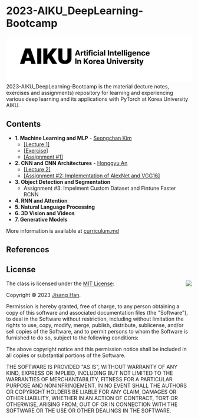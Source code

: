 # 2023-AIKU_DeepLearning-Bootcamp
![](logo.png)
2023-AIKU_DeepLearning-Bootcamp is the material (lecture notes, exercises and assignments) repository for learning and experiencing various deep learning and its applications with PyTorch at Korea University AIKU.

## Contents
- **1. Machine Learning and MLP** - [Seongchan Kim](https://github.com/deep-overflow)
  - [[Lecture 1]](https://github.com/ONground-Korea/2023-AIKU_DeepLearning-Bootcamp/blob/main/Lectures/1.%20Machine%20Learning%20and%20MLP.pdf)
  - [[Exercise]](https://github.com/ONground-Korea/2023-AIKU_DeepLearning-Bootcamp/blob/main/Exercises/1.%20Machine%20Learning%20and%20MLP.ipynb)
  - [[Assignment #1]](https://github.com/ONground-Korea/2023-AIKU_DeepLearning-Bootcamp/blob/main/Assignments/1.%20Machine%20Learning%20and%20MLP.ipynb)
- **2. CNN and CNN Architectures** - [Honggyu An]()
  - [[Lecture 2]](https://github.com/ONground-Korea/2023-AIKU_DeepLearning-Bootcamp/blob/main/Lectures/2.%20CNN%20and%20CNN%20Architecture.pdf)
  - [[Assignment #2: Implementation of AlexNet and VGG16]](https://github.com/ONground-Korea/2023-AIKU_DeepLearning-Bootcamp/blob/main/Assignments/2.%20CNN%20and%20CNN%20Architectures.ipynb)
- **3. Object Detection and Segmentation**
  - Assignment #3: Impelment Custom Dataset and Fintune Faster RCNN
- **4. RNN and Attention**
- **5. Natural Language Processing**
- **6. 3D Vision and Videos**
- **7. Generative Models**  

More information is available at [curriculum.md](https://github.com/ONground-Korea/2023-AIKU_DeepLearning-Bootcamp/blob/main/curriculum.md)
## References

## License

<img align="right" src="http://opensource.org/trademarks/opensource/OSI-Approved-License-100x137.png">

The class is licensed under the [MIT License](http://opensource.org/licenses/MIT):

Copyright &copy; 2023 [Jisang Han](https://github.com/ONground-Korea).

Permission is hereby granted, free of charge, to any person obtaining a copy of this software and associated documentation files (the "Software"), to deal in the Software without restriction, including without limitation the rights to use, copy, modify, merge, publish, distribute, sublicense, and/or sell copies of the Software, and to permit persons to whom the Software is furnished to do so, subject to the following conditions:

The above copyright notice and this permission notice shall be included in all copies or substantial portions of the Software.

THE SOFTWARE IS PROVIDED "AS IS", WITHOUT WARRANTY OF ANY KIND, EXPRESS OR IMPLIED, INCLUDING BUT NOT LIMITED TO THE WARRANTIES OF MERCHANTABILITY, FITNESS FOR A PARTICULAR PURPOSE AND NONINFRINGEMENT. IN NO EVENT SHALL THE AUTHORS OR COPYRIGHT HOLDERS BE LIABLE FOR ANY CLAIM, DAMAGES OR OTHER LIABILITY, WHETHER IN AN ACTION OF CONTRACT, TORT OR OTHERWISE, ARISING FROM, OUT OF OR IN CONNECTION WITH THE SOFTWARE OR THE USE OR OTHER DEALINGS IN THE SOFTWARE.
